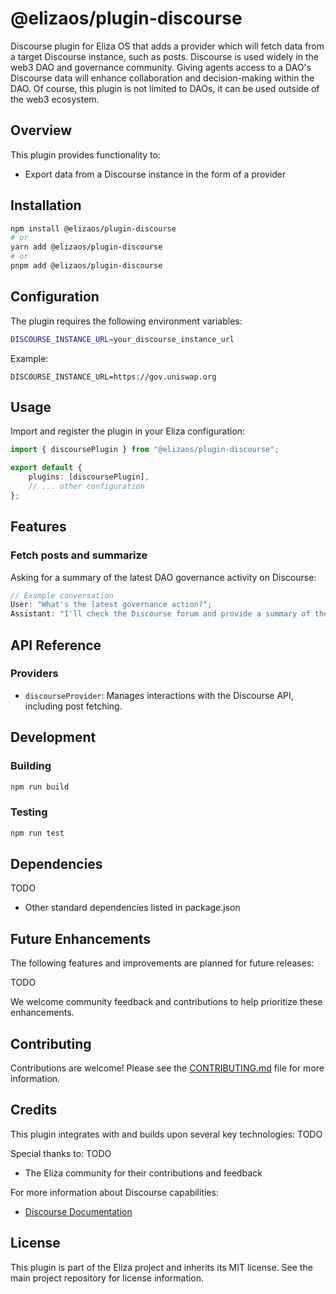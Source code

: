# @elizaos/plugin-discourse

Discourse plugin for Eliza OS that adds a provider which will fetch data from a target Discourse instance, such as posts. Discourse is used widely in the web3 DAO and governance community. Giving agents access to a DAO's Discourse data will enhance collaboration and decision-making within the DAO. Of course, this plugin is not limited to DAOs, it can be used outside of the web3 ecosystem.

## Overview

This plugin provides functionality to:

-   Export data from a Discourse instance in the form of a provider

## Installation

```bash
npm install @elizaos/plugin-discourse
# or
yarn add @elizaos/plugin-discourse
# or
pnpm add @elizaos/plugin-discourse
```

## Configuration

The plugin requires the following environment variables:

```bash
DISCOURSE_INSTANCE_URL=your_discourse_instance_url
```

Example:

```
DISCOURSE_INSTANCE_URL=https://gov.uniswap.org
```

## Usage

Import and register the plugin in your Eliza configuration:

```typescript
import { discoursePlugin } from "@elizaos/plugin-discourse";

export default {
    plugins: [discoursePlugin],
    // ... other configuration
};
```

## Features

### Fetch posts and summarize

Asking for a summary of the latest DAO governance activity on Discourse:

```typescript
// Example conversation
User: "What's the latest governance action?";
Assistant: "I'll check the Discourse forum and provide a summary of the latest governance activity.";
```

## API Reference

### Providers

-   `discourseProvider`: Manages interactions with the Discourse API, including post fetching.

## Development

### Building

```bash
npm run build
```

### Testing

```bash
npm run test
```

## Dependencies

TODO

-   Other standard dependencies listed in package.json

## Future Enhancements

The following features and improvements are planned for future releases:

TODO

We welcome community feedback and contributions to help prioritize these enhancements.

## Contributing

Contributions are welcome! Please see the [CONTRIBUTING.md](CONTRIBUTING.md) file for more information.

## Credits

This plugin integrates with and builds upon several key technologies:
TODO

Special thanks to:
TODO

-   The Eliza community for their contributions and feedback

For more information about Discourse capabilities:

-   [Discourse Documentation](https://docs.discourse.org/)

## License

This plugin is part of the Eliza project and inherits its MIT license. See the main project repository for license information.
